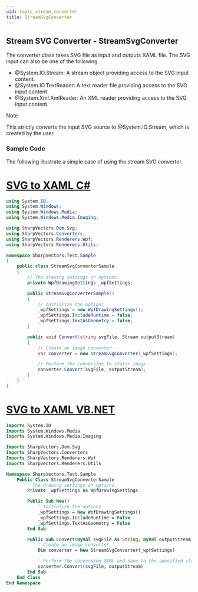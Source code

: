 ```yaml
---
uid: topic_stream_converter
title: StreamSvgConverter
---
```


## Stream SVG Converter - StreamSvgConverter
The **[](xref:SharpVectors.Converters.StreamSvgConverter)** converter class takes SVG file as input and outputs XAML file.
The SVG input can also be one of the following
* @System.IO.Stream: A stream object providing access to the SVG input content.
* @System.IO.TextReader: A text reader file providing access to the SVG input content.
* @System.Xml.XmlReader: An XML reader providing access to the SVG input content.

> [!NOTE] 
> This strictly converts the input SVG source to @System.IO.Stream, which is created by the user.

### Sample Code
The following illustrate a simple case of using the stream SVG converter.

# [SVG to XAML C#](#tab/csharp)
```csharp
using System.IO;
using System.Windows;
using System.Windows.Media;
using System.Windows.Media.Imaging;

using SharpVectors.Dom.Svg;
using SharpVectors.Converters;
using SharpVectors.Renderers.Wpf;
using SharpVectors.Renderers.Utils;

namespace SharpVectors.Test.Sample
{
    public class StreamSvgConverterSample
    {
        // The drawing settings or options.
        private WpfDrawingSettings _wpfSettings;

        public StreamSvgConverterSample()
        {
            // Initialize the options
            _wpfSettings = new WpfDrawingSettings();
            _wpfSettings.IncludeRuntime = false;
            _wpfSettings.TextAsGeometry = false;
        }

        public void Convert(string svgFile, Stream outputStream)
        {
            // Create an image converter
            var converter = new StreamSvgConverter(_wpfSettings);

            // Perform the conversion to static image
            converter.Convert(svgFile, outputStream);
        }
    }
}
```

# [SVG to XAML VB.NET](#tab/vb)
```vb
Imports System.IO
Imports System.Windows.Media
Imports System.Windows.Media.Imaging

Imports SharpVectors.Dom.Svg
Imports SharpVectors.Converters
Imports SharpVectors.Renderers.Wpf
Imports SharpVectors.Renderers.Utils

Namespace SharpVectors.Test.Sample
    Public Class StreamSvgConverterSample
        ' The drawing settings or options.
        Private _wpfSettings As WpfDrawingSettings

        Public Sub New()
            ' Initialize the options
            _wpfSettings = New WpfDrawingSettings()
            _wpfSettings.IncludeRuntime = False
            _wpfSettings.TextAsGeometry = False
        End Sub

        Public Sub Convert(ByVal svgFile As String, ByVal outputStream As Stream)
            ' Create an image converter
            Dim converter = New StreamSvgConverter(_wpfSettings)

            ' Perform the conversion XAML and save to the specified stream
            converter.Convert(svgFile, outputStream)
        End Sub
    End Class
End Namespace
```
